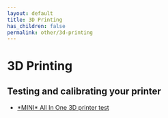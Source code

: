 ```yaml
---
layout: default
title: 3D Printing
has_children: false
permalink: other/3d-printing
---
```


# 3D Printing

## Testing and calibrating your printer

- [&ast;MINI&ast; All In One 3D printer test](https://www.thingiverse.com/thing:2806295)
